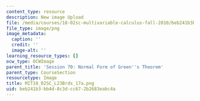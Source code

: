 ```yaml
---
content_type: resource
description: New image Upload
file: /media/courses/18-02sc-multivariable-calculus-fall-2010/beb241b3bb4d8c3dcc672b2683eabc4a_MIT18_02SC_L23Brds_17a.png
file_type: image/png
image_metadata:
  caption: ''
  credit: ''
  image-alt: ''
learning_resource_types: []
ocw_type: OCWImage
parent_title: 'Session 70: Normal Form of Green''s Theorem'
parent_type: CourseSection
resourcetype: Image
title: MIT18_02SC_L23Brds_17a.png
uid: beb241b3-bb4d-8c3d-cc67-2b2683eabc4a
---
```

